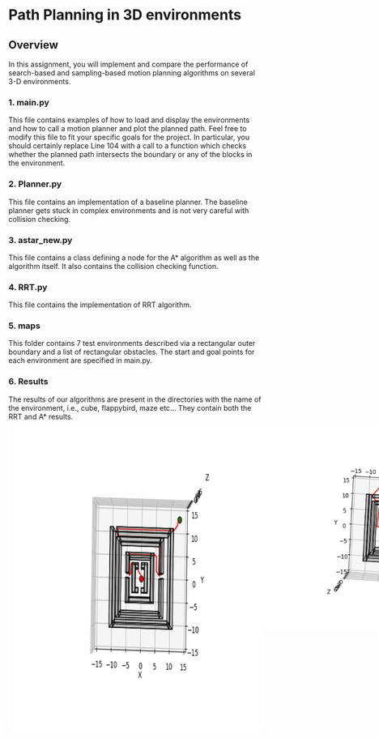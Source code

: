 # Path Planning in 3D environments

## Overview
In this assignment, you will implement and compare the performance of search-based and sampling-based motion planning algorithms on several 3-D environments.

### 1. main.py
This file contains examples of how to load and display the environments and how to call a motion planner and plot the planned path. Feel free to modify this file to fit your specific goals for the project. In particular, you should certainly replace Line 104 with a call to a function which checks whether the planned path intersects the boundary or any of the blocks in the environment.

### 2. Planner.py
This file contains an implementation of a baseline planner. The baseline planner gets stuck in complex environments and is not very careful with collision checking. 

### 3. astar_new.py
This file contains a class defining a node for the A* algorithm as well as the algorithm itself. It also contains the collision checking function.

### 4. RRT.py
This file contains the implementation of RRT algorithm.

### 5. maps
This folder contains 7 test environments described via a rectangular outer boundary and a list of rectangular obstacles. The start and goal points for each environment are specified in main.py.

### 6. Results
The results of our algorithms are present in the directories with the name of the environment, i.e., cube, flappybird, maze etc... They contain both the RRT and A* results.

<div style="display: flex; justify-content: space-between;">
    <img src="https://github.com/dsechsan/Path-Planning/blob/5438cbd8d1b75516d1b4f2c219be495078c67156/starter_code/maze/maze5.png" alt="Maze A*" width="600" height="600">
    <img src="https://github.com/dsechsan/Path-Planning/blob/5438cbd8d1b75516d1b4f2c219be495078c67156/starter_code/maze/mazerrt.png" alt="Maze RRT" width="600" height="400">
</div>
